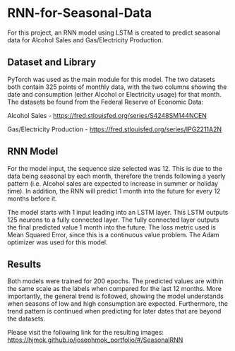 # RNN-for-Seasonal-Data

For this project, an RNN model using LSTM is created to predict seasonal data for Alcohol Sales and Gas/Electricity Production. 


## Dataset and Library
PyTorch was used as the main module for this model.
The two datasets both contain 325 points of monthly data, with the two columns showing the date and consumption (either Alcohol or Electricity usage) for that month. The datasets be found from the Federal Reserve of Economic Data:

Alcohol Sales - https://fred.stlouisfed.org/series/S4248SM144NCEN

Gas/Electricity Production - https://fred.stlouisfed.org/series/IPG2211A2N

## RNN Model
For the model input, the sequence size selected was 12. This is due to the data being seasonal by each month, therefore the trends following a yearly pattern (i.e. Alcohol sales are expected to increase in summer or holiday time). In addition, the RNN will predict 1 month into the future for every 12 months before it.

The model starts with 1 input leading into an LSTM layer. This LSTM outputs 125 neurons to a fully connected layer. The fully connected layer outputs the final predicted value 1 month into the future. The loss metric used is Mean Squared Error, since this is a continuous value problem. The Adam optimizer was used for this model. 

## Results
Both models were trained for 200 epochs. The predicted values are within the same scale as the labels when compared for the last 12 months. More importantly, the general trend is followed, showing the model understands when seasons of low and high consumption are expected. Furthermore, the trend pattern is continued when predicting for later dates that are beyond the datasets.

Please visit the following link for the resulting images: https://hjmok.github.io/josephmok_portfolio/#/SeasonalRNN
